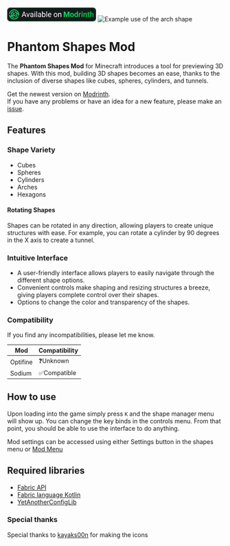 <a href="https://modrinth.com/mod/phantomshapes"><img src="https://raw.githubusercontent.com/Suiranoil/badges/main/assets/minecraft/platform/modrinth/mini/badge.svg" alt="Modrinth" height="32"></a>
![Example use of the arch shape](https://cdn.modrinth.com/data/TLvlCunx/images/02e31b8b5dc5b52f8fe67b268de6b24dbe03d8a1.webp)

# Phantom Shapes Mod

The **Phantom Shapes Mod** for Minecraft introduces a tool for previewing 3D shapes.
With this mod, building 3D shapes
becomes an ease, thanks to the inclusion of diverse shapes like cubes, spheres, cylinders, and tunnels.

Get the newest version on [Modrinth](https://modrinth.com/mod/phantomshapes).  
If you have any problems or have an idea for a new feature, please make
an [issue](https://github.com/UltimateDoge5/PhantomShapes/issues).

## Features

### Shape Variety

- Cubes
- Spheres
- Cylinders
- Arches
- Hexagons

#### Rotating Shapes

Shapes can be rotated in any direction, allowing players to create unique structures with ease.
For example, you can rotate a cylinder by 90 degrees in the X axis to create a tunnel.

### Intuitive Interface

- A user-friendly interface allows players to easily navigate through the different shape options.
- Convenient controls make shaping and resizing structures a breeze, giving players complete control over their shapes.
- Options to change the color and transparency of the shapes.

### Compatibility

If you find any incompatibilities, please let me know.

| Mod      | Compatibility |
|----------|---------------|
| Optifine | ❓Unknown      |
| Sodium   | ✅Compatible   |

## How to use

Upon loading into the game simply press `K` and the shape manager menu will show up.
You can change the key binds in the controls menu.
From that point, you should be able to use the interface to do anything.

Mod settings can be accessed using either Settings button in the shapes menu
or [Mod Menu](https://modrinth.com/mod/modmenu)

## Required libraries

- [Fabric API](https://modrinth.com/mod/fabric-api)
- [Fabric language Kotlin](https://modrinth.com/mod/fabric-language-kotlin)
- [YetAnotherConfigLib](https://modrinth.com/mod/yacl)

### Special thanks

Special thanks to [kayaks00n](https://www.tumblr.com/kayaks00n) for making the icons